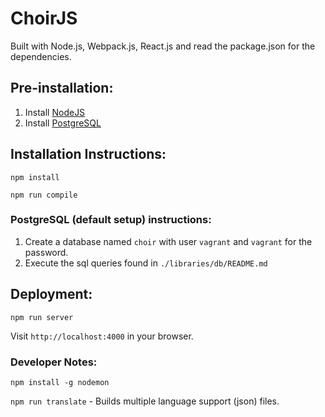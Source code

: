 # ChoirJS



Built with Node.js, Webpack.js, React.js and read the package.json for the dependencies.

## Pre-installation:

1) Install [NodeJS](https://nodejs.org)
2) Install [PostgreSQL](https://www.postgresql.org)

## Installation Instructions:

`npm install`

`npm run compile`

### PostgreSQL (default setup) instructions:

1) Create a database named `choir` with user `vagrant` and `vagrant` for the password.
2) Execute the sql queries found in `./libraries/db/README.md`

## Deployment:

`npm run server`

Visit `http://localhost:4000` in your browser.

### Developer Notes:

`npm install -g nodemon`

`npm run translate` - Builds multiple language support (json) files.